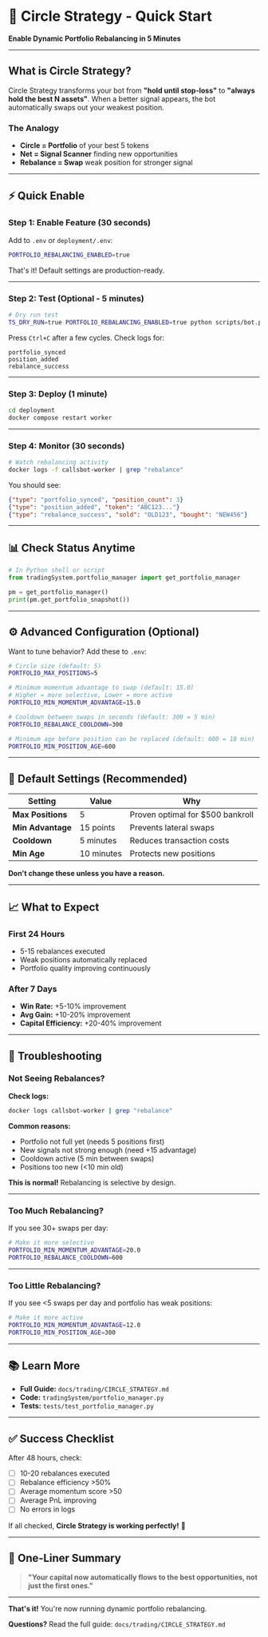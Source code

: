 # 🎯 Circle Strategy - Quick Start

**Enable Dynamic Portfolio Rebalancing in 5 Minutes**

---

## What is Circle Strategy?

Circle Strategy transforms your bot from **"hold until stop-loss"** to **"always hold the best N assets"**. When a better signal appears, the bot automatically swaps out your weakest position.

### The Analogy
- **Circle = Portfolio** of your best 5 tokens
- **Net = Signal Scanner** finding new opportunities
- **Rebalance = Swap** weak position for stronger signal

---

## ⚡ Quick Enable

### Step 1: Enable Feature (30 seconds)

Add to `.env` or `deployment/.env`:

```bash
PORTFOLIO_REBALANCING_ENABLED=true
```

That's it! Default settings are production-ready.

---

### Step 2: Test (Optional - 5 minutes)

```bash
# Dry run test
TS_DRY_RUN=true PORTFOLIO_REBALANCING_ENABLED=true python scripts/bot.py
```

Press `Ctrl+C` after a few cycles. Check logs for:
```
portfolio_synced
position_added
rebalance_success
```

---

### Step 3: Deploy (1 minute)

```bash
cd deployment
docker compose restart worker
```

---

### Step 4: Monitor (30 seconds)

```bash
# Watch rebalancing activity
docker logs -f callsbot-worker | grep "rebalance"
```

You should see:
```json
{"type": "portfolio_synced", "position_count": 3}
{"type": "position_added", "token": "ABC123..."}
{"type": "rebalance_success", "sold": "OLD123", "bought": "NEW456"}
```

---

## 📊 Check Status Anytime

```python
# In Python shell or script
from tradingSystem.portfolio_manager import get_portfolio_manager

pm = get_portfolio_manager()
print(pm.get_portfolio_snapshot())
```

---

## ⚙️ Advanced Configuration (Optional)

Want to tune behavior? Add these to `.env`:

```bash
# Circle size (default: 5)
PORTFOLIO_MAX_POSITIONS=5

# Minimum momentum advantage to swap (default: 15.0)
# Higher = more selective, Lower = more active
PORTFOLIO_MIN_MOMENTUM_ADVANTAGE=15.0

# Cooldown between swaps in seconds (default: 300 = 5 min)
PORTFOLIO_REBALANCE_COOLDOWN=300

# Minimum age before position can be replaced (default: 600 = 10 min)
PORTFOLIO_MIN_POSITION_AGE=600
```

---

## 🎯 Default Settings (Recommended)

| Setting | Value | Why |
|---------|-------|-----|
| **Max Positions** | 5 | Proven optimal for $500 bankroll |
| **Min Advantage** | 15 points | Prevents lateral swaps |
| **Cooldown** | 5 minutes | Reduces transaction costs |
| **Min Age** | 10 minutes | Protects new positions |

**Don't change these unless you have a reason.**

---

## 📈 What to Expect

### First 24 Hours
- 5-15 rebalances executed
- Weak positions automatically replaced
- Portfolio quality improving continuously

### After 7 Days
- **Win Rate:** +5-10% improvement
- **Avg Gain:** +10-20% improvement
- **Capital Efficiency:** +20-40% improvement

---

## 🔧 Troubleshooting

### Not Seeing Rebalances?

**Check logs:**
```bash
docker logs callsbot-worker | grep "rebalance"
```

**Common reasons:**
- Portfolio not full yet (needs 5 positions first)
- New signals not strong enough (need +15 advantage)
- Cooldown active (5 min between swaps)
- Positions too new (<10 min old)

**This is normal!** Rebalancing is selective by design.

---

### Too Much Rebalancing?

If you see 30+ swaps per day:

```bash
# Make it more selective
PORTFOLIO_MIN_MOMENTUM_ADVANTAGE=20.0
PORTFOLIO_REBALANCE_COOLDOWN=600
```

---

### Too Little Rebalancing?

If you see <5 swaps per day and portfolio has weak positions:

```bash
# Make it more active
PORTFOLIO_MIN_MOMENTUM_ADVANTAGE=12.0
PORTFOLIO_MIN_POSITION_AGE=300
```

---

## 📚 Learn More

- **Full Guide:** `docs/trading/CIRCLE_STRATEGY.md`
- **Code:** `tradingSystem/portfolio_manager.py`
- **Tests:** `tests/test_portfolio_manager.py`

---

## ✅ Success Checklist

After 48 hours, check:

- [ ] 10-20 rebalances executed
- [ ] Rebalance efficiency >50%
- [ ] Average momentum score >50
- [ ] Average PnL improving
- [ ] No errors in logs

If all checked, **Circle Strategy is working perfectly!** 🎉

---

## 🎯 One-Liner Summary

> **"Your capital now automatically flows to the best opportunities, not just the first ones."**

---

**That's it!** You're now running dynamic portfolio rebalancing.

**Questions?** Read the full guide: `docs/trading/CIRCLE_STRATEGY.md`

